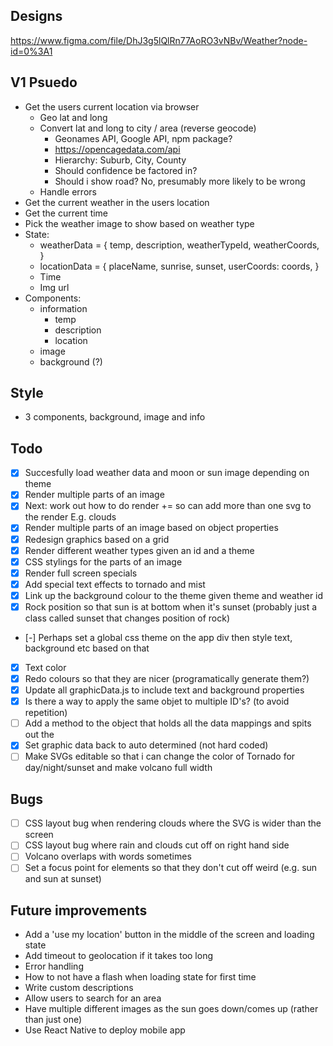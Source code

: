 ## Designs
https://www.figma.com/file/DhJ3g5lQlRn77AoRO3vNBv/Weather?node-id=0%3A1

## V1 Psuedo 
- Get the users current location via browser
    - Geo lat and long
    - Convert lat and long to city / area (reverse geocode)
        - Geonames API, Google API, npm package?
        - https://opencagedata.com/api
        - Hierarchy: Suburb, City, County
        - Should confidence be factored in? 
        - Should i show road? No, presumably more likely to be wrong
    - Handle errors
- Get the current weather in the users location
- Get the current time
- Pick the weather image to show based on weather type
- State:
    - weatherData = {
        temp,
        description,
        weatherTypeId,
        weatherCoords,
    }
    - locationData = {
        placeName,
        sunrise,
        sunset,
        userCoords: coords,
      }
    - Time
    - Img url
- Components:
    - information 
        - temp
        - description
        - location
    - image
    - background (?)

## Style
- 3 components, background, image and info

## Todo
- [x] Succesfully load weather data and moon or sun image depending on theme
- [x] Render multiple parts of an image
- [x] Next: work out how to do render += so can add more than one svg to the render
    E.g. clouds 
- [x] Render multiple parts of an image based on object properties
- [x] Redesign graphics based on a grid
- [x] Render different weather types given an id and a theme
- [x] CSS stylings for the parts of an image
- [x] Render full screen specials
- [x] Add special text effects to tornado and mist
- [x] Link up the background colour to the theme given theme and weather id
- [x] Rock position so that sun is at bottom when it's sunset (probably just a class called sunset that changes position of rock)
- [-] Perhaps set a global css theme on the app div then style text, background etc based on that
- [x] Text color
- [x] Redo colours so that they are nicer (programatically generate them?)
- [x] Update all graphicData.js to include text and background properties
- [x] Is there a way to apply the same objet to multiple ID's? (to avoid repetition)
- [ ] Add a method to the object that holds all the data mappings and spits out the 
- [x] Set graphic data back to auto determined (not hard coded)
- [ ] Make SVGs editable so that i can change the color of Tornado for day/night/sunset and make volcano full width

## Bugs
- [ ] CSS layout bug when rendering clouds where the SVG is wider than the screen
- [ ] CSS layout bug where rain and clouds cut off on right hand side
- [ ] Volcano overlaps with words sometimes
- [ ] Set a focus point for elements so that they don't cut off weird (e.g. sun and sun at sunset)

## Future improvements
- Add a 'use my location' button in the middle of the screen and loading state
- Add timeout to geolocation if it takes too long
- Error handling
- How to not have a flash when loading state for first time
- Write custom descriptions
- Allow users to search for an area
- Have multiple different images as the sun goes down/comes up (rather than just one)
- Use React Native to deploy mobile app